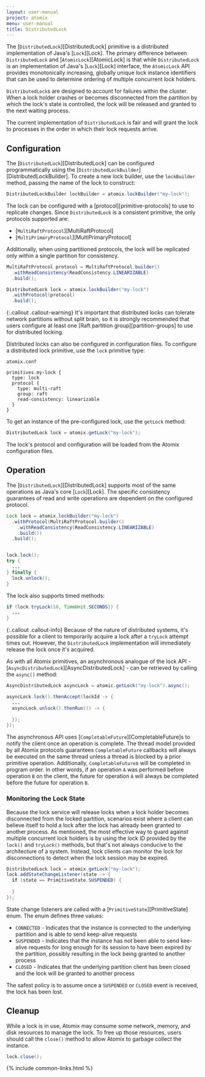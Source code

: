 ```yaml
---
layout: user-manual
project: atomix
menu: user-manual
title: DistributedLock
---
```


The [`DistributedLock`][DistributedLock] primitive is a distributed implementation of Java's [`Lock`][Lock]. The primary difference between `DistributedLock` and [`AtomicLock`][AtomicLock] is that while `DistributedLock` is an implementation of Java's [`Lock`][Lock] interface, the `AtomicLock` API provides monotonically increasing, globally unique lock instance identifiers that can be used to determine ordering of multiple concurrent lock holders.

`DistributedLock`s are designed to account for failures within the cluster. When a lock holder crashes or becomes disconnected from the partition by which the lock's state is controlled, the lock will be released and granted to the next waiting process.

The current implementation of `DistributedLock` is fair and will grant the lock to processes in the order in which their lock requests arrive.

## Configuration

The [`DistributedLock`][DistributedLock] can be configured programmatically using the [`DistributedLockBuilder`][DistributedLockBuilder]. To create a new lock builder, use the `lockBuilder` method, passing the name of the lock to construct:

```java
DistributedLockBuilder lockBuilder = atomix.lockBuilder("my-lock");
```

The lock can be configured with a [protocol][primitive-protocols] to use to replicate changes. Since `DistributedLock` is a consistent primitive, the only protocols supported are:
* [`MultiRaftProtocol`][MultiRaftProtocol]
* [`MultiPrimaryProtocol`][MultiPrimaryProtocol]

Additionally, when using partitioned protocols, the lock will be replicated only within a single partition for consistency.

```java
MultiRaftProtocol protocol = MultiRaftProtocol.builder()
  .withReadConsistency(ReadConsistency.LINEARIZABLE)
  .build();

DistributedLock lock = atomix.lockBuilder("my-lock")
  .withProtocol(protocol)
  .build();
```

{:.callout .callout-warning}
It's important that distributed locks can tolerate network partitions without split brain, so it is strongly recommended that users configure at least one [Raft partition group][partition-groups] to use for distributed locking.

Distributed locks can also be configured in configuration files. To configure a distributed lock primitive, use the `lock` primitive type:

`atomix.conf`

```hocon
primitives.my-lock {
  type: lock
  protocol {
    type: multi-raft
    group: raft
    read-consistency: linearizable
  }
}
```

To get an instance of the pre-configured lock, use the `getLock` method:

```java
DistributedLock lock = atomix.getLock("my-lock");
```

The lock's protocol and configuration will be loaded from the Atomix configuration files.

## Operation

The [`DistributedLock`][DistributedLock] supports most of the same operations as Java's core [`Lock`][Lock]. The specific consistency guarantees of read and write operations are dependent on the configured protocol.

```java
Lock lock = atomix.lockBuilder("my-lock")
  .withProtocol(MultiRaftProtocol.builder()
    .withReadConsistency(ReadConsistency.LINEARIZABLE)
    .build())
  .build();


lock.lock();
try {
  ...
} finally {
  lock.unlock();
}
```

The lock also supports timed methods:

```java
if (lock.tryLock(10, TimeUnit.SECONDS)) {
  ...
}
```

{:.callout .callout-info}
Because of the nature of distributed systems, it's possible for a client to temporarily acquire a lock after a `tryLock` attempt times out. However, the `DistributedLock` implementation will immediately release the lock once it's acquired.

As with all Atomix primitives, an asynchronous analogue of the lock API - [`AsyncDistributedLock`][AsyncDistributedLock] - can be retrieved by calling the `async()` method:

```java
AsyncDistributedLock asyncLock = atomic.getLock("my-lock").async();

asyncLock.lock().thenAccept(lockId -> {
  ...
  asyncLock.unlock().thenRun(() -> {
    
  });
});
```

The asynchronous API uses [`CompletableFuture`][CompletableFuture]s to notify the client once an operation is complete. The thread model provided by all Atomix protocols guarantees `CompletableFuture` callbacks will always be executed on the same thread unless a thread is blocked by a prior primitive operation. Additionally, `CompletableFuture`s will be completed in program order. In other words, if an operation `A` was performed before operation `B` on the client, the future for operation `A` will always be completed before the future for operation `B`.

### Monitoring the Lock State

Because the lock service will release locks when a lock holder becomes disconnected from the locked partition, scenarios exist where a client can believe itself to hold a lock after the lock has already been granted to another process. As mentioned, the most effective way to guard against multiple concurrent lock holders is by using the lock ID provided by the `lock()` and `tryLock()` methods, but that's not always conducive to the architecture of a system. Instead, lock clients can monitor the lock for disconnections to detect when the lock session may be expired.

```java
DistributedLock lock = atomix.getLock("my-lock");
lock.addStateChangeListener(state -> {
  if (state == PrimitiveState.SUSPENDED) {
    
  }
});
```

State change listeners are called with a [`PrimitiveState`][PrimitiveState] enum. The enum defines three values:
* `CONNECTED` - Indicates that the instance is connected to the underlying partition and is able to send keep-alive requests
* `SUSPENDED` - Indicates that the instance has not been able to send kee-alive requests for long enough for its session to have been expired by the partition, possibly resulting in the lock being granted to another process 
* `CLOSED` - Indicates that the underlying partition client has been closed and the lock will be granted to another process

The safest policy is to assume once a `SUSPENDED` or `CLOSED` event is received, the lock has been lost.

## Cleanup

While a lock is in use, Atomix may consume some network, memory, and disk resources to manage the lock. To free up those resources, users should call the `close()` method to allow Atomix to garbage collect the instance.

```java
lock.close();
```

{% include common-links.html %}
